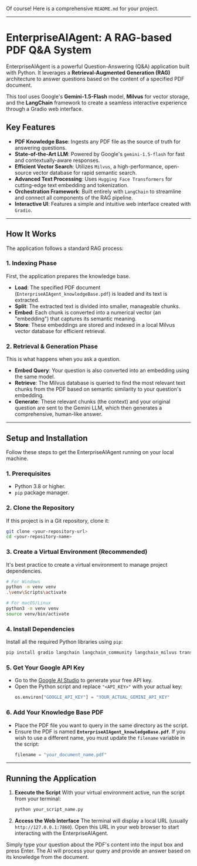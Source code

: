 Of course\! Here is a comprehensive `README.md` for your project.

-----

# EnterpriseAIAgent: A RAG-based PDF Q\&A System

EnterpriseAIAgent is a powerful Question-Answering (Q\&A) application built with Python. It leverages a **Retrieval-Augmented Generation (RAG)** architecture to answer questions based on the content of a specified PDF document.

This tool uses Google's **Gemini-1.5-Flash** model, **Milvus** for vector storage, and the **LangChain** framework to create a seamless interactive experience through a Gradio web interface.

## Key Features

  - **PDF Knowledge Base**: Ingests any PDF file as the source of truth for answering questions.
  - **State-of-the-Art LLM**: Powered by Google's `gemini-1.5-flash` for fast and contextually-aware responses.
  - **Efficient Vector Search**: Utilizes `Milvus`, a high-performance, open-source vector database for rapid semantic search.
  - **Advanced Text Processing**: Uses `Hugging Face Transformers` for cutting-edge text embedding and tokenization.
  - **Orchestration Framework**: Built entirely with `LangChain` to streamline and connect all components of the RAG pipeline.
  - **Interactive UI**: Features a simple and intuitive web interface created with `Gradio`.

-----

## How It Works

The application follows a standard RAG process:

### 1\. Indexing Phase

First, the application prepares the knowledge base.

  - **Load**: The specified PDF document (`EnterpriseAIAgent_knowledgeBase.pdf`) is loaded and its text is extracted.
  - **Split**: The extracted text is divided into smaller, manageable chunks.
  - **Embed**: Each chunk is converted into a numerical vector (an "embedding") that captures its semantic meaning.
  - **Store**: These embeddings are stored and indexed in a local Milvus vector database for efficient retrieval.

### 2\. Retrieval & Generation Phase

This is what happens when you ask a question.

  - **Embed Query**: Your question is also converted into an embedding using the same model.
  - **Retrieve**: The Milvus database is queried to find the most relevant text chunks from the PDF based on semantic similarity to your question's embedding.
  - **Generate**: These relevant chunks (the context) and your original question are sent to the Gemini LLM, which then generates a comprehensive, human-like answer.

-----

## Setup and Installation

Follow these steps to get the EnterpriseAIAgent running on your local machine.

### 1\. Prerequisites

  - Python 3.8 or higher.
  - `pip` package manager.

### 2\. Clone the Repository

If this project is in a Git repository, clone it:

```bash
git clone <your-repository-url>
cd <your-repository-name>
```

### 3\. Create a Virtual Environment (Recommended)

It's best practice to create a virtual environment to manage project dependencies.

```bash
# For Windows
python -m venv venv
.\venv\Scripts\activate

# For macOS/Linux
python3 -m venv venv
source venv/bin/activate
```

### 4\. Install Dependencies

Install all the required Python libraries using `pip`:

```bash
pip install gradio langchain langchain_community langchain_milvus transformers pymilvus sentence-transformers google-generativeai langchain-google-genai pypdf pdfplumber torch
```

### 5\. Get Your Google API Key

  - Go to the [Google AI Studio](https://aistudio.google.com/app/apikey) to generate your free API key.
  - Open the Python script and replace `"<API_KEY>"` with your actual key:
    ```python
    os.environ["GOOGLE_API_KEY"] = "YOUR_ACTUAL_GEMINI_API_KEY"
    ```

### 6\. Add Your Knowledge Base PDF

  - Place the PDF file you want to query in the same directory as the script.
  - Ensure the PDF is named **`EnterpriseAIAgent_knowledgeBase.pdf`**. If you wish to use a different name, you must update the `filename` variable in the script:
    ```python
    filename = "your_document_name.pdf"
    ```

-----


## Running the Application

1.  **Execute the Script**
    With your virtual environment active, run the script from your terminal:

    ```bash
    python your_script_name.py
    ```

2.  **Access the Web Interface**
    The terminal will display a local URL (usually `http://127.0.0.1:7860`). Open this URL in your web browser to start interacting with the EnterpriseAIAgent.

Simply type your question about the PDF's content into the input box and press Enter. The AI will process your query and provide an answer based on its knowledge from the document.
